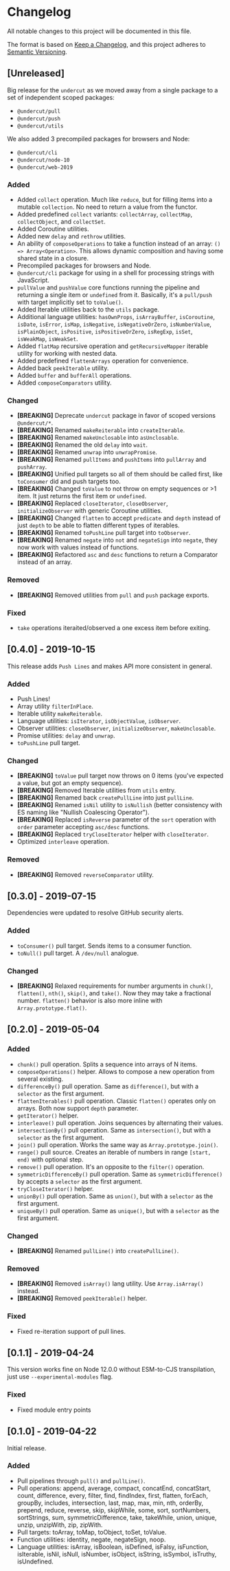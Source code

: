 # Changelog

All notable changes to this project will be documented in this file.

The format is based on [Keep a Changelog](https://keepachangelog.com/en/1.0.0/),
and this project adheres to [Semantic Versioning](https://semver.org/spec/v2.0.0.html).

## [Unreleased]

Big release for the `undercut` as we moved away from a single package to a set of independent scoped packages:

- `@undercut/pull`
- `@undercut/push`
- `@undercut/utils`

We also added 3 precompiled packages for browsers and Node:

- `@undercut/cli`
- `@undercut/node-10`
- `@undercut/web-2019`

### Added

- Added `collect` operation. Much like `reduce`, but for filling items into a mutable `collection`. No need to return a value from the functor.
- Added predefined `collect` variants: `collectArray`, `collectMap`, `collectObject`, and `collectSet`.
- Added Coroutine utilities.
- Added new `delay` and `rethrow` utilities.
- An ability of `composeOperations` to take a function instead of an array: `() => Array<Operation>`. This allows dynamic composition and having some shared state in a closure.
- Precompiled packages for browsers and Node.
- `@undercut/cli` package for using in a shell for processing strings with JavaScript.
- `pullValue` and `pushValue` core functions running the pipeline and returning a single item or `undefined` from it. Basically, it's a `pull/push` with target implicitly set to `toValue()`.
- Added Iterable utilities back to the `utils` package.
- Additional language utilities: `hasOwnProps`, `isArrayBuffer`, `isCoroutine`, `isDate`, `isError`, `isMap`, `isNegative`, `isNegativeOrZero`, `isNumberValue`, `isPlainObject`, `isPositive`, `isPositiveOrZero`, `isRegExp`, `isSet`, `isWeakMap`, `isWeakSet`.
- Added `flatMap` recursive operation and `getRecursiveMapper` iterable utility for working with nested data.
- Added predefined `flattenArrays` operation for convenience.
- Added back `peekIterable` utility.
- Added `buffer` and `bufferAll` operations.
- Added `composeComparators` utility.

### Changed

- **[BREAKING]** Deprecate `undercut` package in favor of scoped versions `@undercut/*`.
- **[BREAKING]** Renamed `makeReiterable` into `createIterable`.
- **[BREAKING]** Renamed `makeUnclosable` into `asUnclosable`.
- **[BREAKING]** Renamed the old `delay` into `wait`.
- **[BREAKING]** Renamed `unwrap` into `unwrapPromise`.
- **[BREAKING]** Renamed `pullItems` and `pushItems` into `pullArray` and `pushArray`.
- **[BREAKING]** Unified pull targets so all of them should be called first, like `toConsumer` did and push targets too.
- **[BREAKING]** Changed `toValue` to not throw on empty sequences or >1 item. It just returns the first item or `undefined`.
- **[BREAKING]** Replaced `closeIterator`, `closeObserver`, `initializeObserver` with generic Coroutine utilities.
- **[BREAKING]** Changed `flatten` to accept `predicate` and `depth` instead of just `depth` to be able to flatten different types of iterables.
- **[BREAKING]** Renamed `toPushLine` pull target into `toObserver`.
- **[BREAKING]** Renamed `negate` into `not` and `negateSign` into `negate`, they now work with values instead of functions.
- **[BREAKING]** Refactored `asc` and `desc` functions to return a Comparator instead of an array.

### Removed

- **[BREAKING]** Removed utilities from `pull` and `push` package exports.

### Fixed

- `take` operations iteraited/observed a one excess item before exiting.

## [0.4.0] - 2019-10-15

This release adds `Push Lines` and makes API more consistent in general.

### Added

- Push Lines!
- Array utility `filterInPlace`.
- Iterable utility `makeReiterable`.
- Language utilities: `isIterator`, `isObjectValue`, `isObserver`.
- Observer utilities: `closeObserver`, `initializeObserver`, `makeUnclosable`.
- Promise utilities: `delay` and `unwrap`.
- `toPushLine` pull target.

### Changed

- **[BREAKING]** `toValue` pull target now throws on 0 items (you've expected a value, but got an empty sequence).
- **[BREAKING]** Removed Iterable utilities from `utils` entry.
- **[BREAKING]** Renamed back `createPullLine` into just `pullLine`.
- **[BREAKING]** Renamed `isNil` utility to `isNullish` (better consistency with ES naming like "Nullish Coalescing Operator").
- **[BREAKING]** Replaced `isReverse` parameter of the `sort` operation with `order` parameter accepting `asc/desc` functions.
- **[BREAKING]** Replaced `tryCloseIterator` helper with `closeIterator`.
- Optimized `interleave` operation.

### Removed

- **[BREAKING]** Removed `reverseComparator` utility.

## [0.3.0] - 2019-07-15

Dependencies were updated to resolve GitHub security alerts.

### Added

- `toConsumer()` pull target. Sends items to a consumer function.
- `toNull()` pull target. A `/dev/null` analogue.

### Changed

- **[BREAKING]** Relaxed requirements for number arguments in `chunk()`, `flatten()`, `nth()`, `skip()`, and `take()`. Now they may take a fractional number. `flatten()` behavior is also more inline with `Array.prototype.flat()`.

## [0.2.0] - 2019-05-04

### Added

- `chunk()` pull operation. Splits a sequence into arrays of N items.
- `composeOperations()` helper. Allows to compose a new operation from several existing.
- `differenceBy()` pull operation. Same as `difference()`, but with a `selector` as the first argument.
- `flattenIterables()` pull operation. Classic `flatten()` operates only on arrays. Both now support `depth` parameter.
- `getIterator()` helper.
- `interleave()` pull operation. Joins sequences by alternating their values.
- `intersectionBy()` pull operation. Same as `intersection()`, but with a `selector` as the first argument.
- `join()` pull operation. Works the same way as `Array.prototype.join()`.
- `range()` pull source. Creates an iterable of numbers in range `[start, end)` with optional step.
- `remove()` pull operation. It's an opposite to the `filter()` operation.
- `symmetricDifferenceBy()` pull operation. Same as `symmetricDifference()` by accepts a `selector` as the first argument.
- `tryCloseIterator()` helper.
- `unionBy()` pull operation. Same as `union()`, but with a `selector` as the first argument.
- `uniqueBy()` pull operation. Same as `unique()`, but with a `selector` as the first argument.

### Changed

- **[BREAKING]** Renamed `pullLine()` into `createPullLine()`.

### Removed

- **[BREAKING]** Removed `isArray()` lang utility. Use `Array.isArray()` instead.
- **[BREAKING]** Removed `peekIterable()` helper.

### Fixed

- Fixed re-iteration support of pull lines.

## [0.1.1] - 2019-04-24

This version works fine on Node 12.0.0 without ESM-to-CJS transpilation, just use `--experimental-modules` flag.

### Fixed

- Fixed module entry points

## [0.1.0] - 2019-04-22

Initial release.

### Added

- Pull pipelines through `pull()` and `pullLine()`.
- Pull operations: append, average, compact, concatEnd, concatStart, count, difference, every, filter, find, findIndex, first, flatten, forEach, groupBy, includes, intersection, last, map, max, min, nth, orderBy, prepend, reduce, reverse, skip, skipWhile, some, sort, sortNumbers, sortStrings, sum, symmetricDifference, take, takeWhile, union, unique, unzip, unzipWith, zip, zipWith.
- Pull targets: toArray, toMap, toObject, toSet, toValue.
- Function utilities: identity, negate, negateSign, noop.
- Language utilities: isArray, isBoolean, isDefined, isFalsy, isFunction, isIterable, isNil, isNull, isNumber, isObject, isString, isSymbol, isTruthy, isUndefined.
